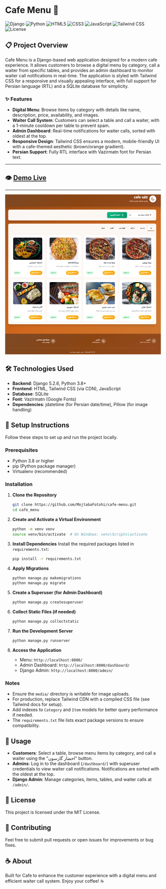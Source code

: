 # Cafe Menu 🍵

![Django](https://img.shields.io/badge/Django-5.2.6-brightgreen)
![Python](https://img.shields.io/badge/Python-3.8+-blue)
![HTML5](https://img.shields.io/badge/HTML5-E34F26?logo=html5&logoColor=white)
![CSS3](https://img.shields.io/badge/CSS3-1572B6?logo=css3&logoColor=white)
![JavaScript](https://img.shields.io/badge/JavaScript-F7DF1E?logo=javascript&logoColor=black)
![Tailwind CSS](https://img.shields.io/badge/TailwindCSS-3.3.0-blue)
![License](https://img.shields.io/badge/License-MIT-yellow)

## 📋 Project Overview

Cafe Menu is a Django-based web application designed for a modern cafe experience. It allows customers to browse a digital menu by category, call a waiter from specific tables, and provides an admin dashboard to monitor waiter call notifications in real-time. The application is styled with Tailwind CSS for a responsive and visually appealing interface, with full support for Persian language (RTL) and a SQLite database for simplicity.

### ✨ Features
- **Digital Menu**: Browse items by category with details like name, description, price, availability, and images.
- **Waiter Call System**: Customers can select a table and call a waiter, with a 1-minute cooldown per table to prevent spam.
- **Admin Dashboard**: Real-time notifications for waiter calls, sorted with oldest at the top.
- **Responsive Design**: Tailwind CSS ensures a modern, mobile-friendly UI with a cafe-themed aesthetic (brown/orange gradient).
- **Persian Support**: Fully RTL interface with Vazirmatn font for Persian text.


---
## 👁️ [Demo Live](https://mojtabaft.pythonanywhere.com/)
--- 

![Bubble Babble Tool](./photo/image.png)




## 🛠️ Technologies Used
- **Backend**: Django 5.2.6, Python 3.8+
- **Frontend**: HTML, Tailwind CSS (via CDN), JavaScript
- **Database**: SQLite
- **Font**: Vazirmatn (Google Fonts)
- **Dependencies**: jdatetime (for Persian date/time), Pillow (for image handling)



## 🚀 Setup Instructions

Follow these steps to set up and run the project locally.

### Prerequisites
- Python 3.8 or higher
- pip (Python package manager)
- Virtualenv (recommended)

### Installation

1. **Clone the Repository**
   ```bash
   git clone https://github.com/MojtabaFotohi/cafe-menu.git
   cd cafe_menu
   ```

2. **Create and Activate a Virtual Environment**
   ```bash
   python -m venv venv
   source venv/bin/activate  # On Windows: venv\Scripts\activate
   ```

3. **Install Dependencies**
   Install the required packages listed in `requirements.txt`:
   ```bash
   pip install -r requirements.txt
   ```

4. **Apply Migrations**
   ```bash
   python manage.py makemigrations
   python manage.py migrate
   ```

5. **Create a Superuser (for Admin Dashboard)**
   ```bash
   python manage.py createsuperuser
   ```

6. **Collect Static Files (if needed)**
   ```bash
   python manage.py collectstatic
   ```

7. **Run the Development Server**
   ```bash
   python manage.py runserver
   ```

8. **Access the Application**
   - Menu: `http://localhost:8000/`
   - Admin Dashboard: `http://localhost:8000/dashboard/`
   - Django Admin: `http://localhost:8000/admin/`

### Notes
- Ensure the `media/` directory is writable for image uploads.
- For production, replace Tailwind CDN with a compiled CSS file (see Tailwind docs for setup).
- Add indexes to `Category` and `Item` models for better query performance if needed.
- The `requirements.txt` file lists exact package versions to ensure compatibility.

## 🎨 Usage
- **Customers**: Select a table, browse menu items by category, and call a waiter using the "احضار گارسون" button.
- **Admins**: Log in to the dashboard (`/dashboard/`) with superuser credentials to view waiter call notifications. Notifications are sorted with the oldest at the top.
- **Django Admin**: Manage categories, items, tables, and waiter calls at `/admin/`.


## 📝 License
This project is licensed under the MIT License.

## 🤝 Contributing
Feel free to submit pull requests or open issues for improvements or bug fixes.

## ☕ About
Built for Cafe to enhance the customer experience with a digital menu and efficient waiter call system. Enjoy your coffee! ☕
